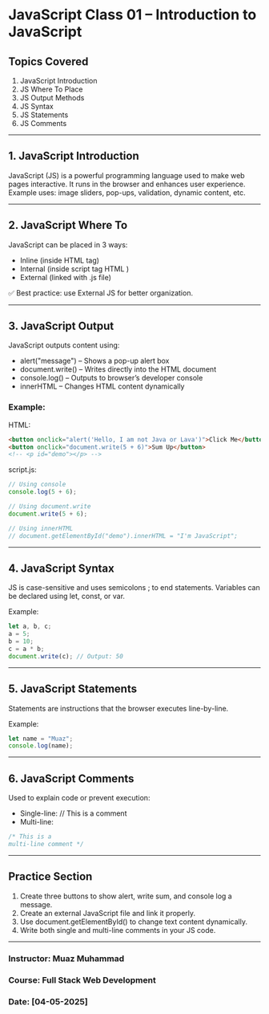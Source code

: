 
# JavaScript Class 01 – Introduction to JavaScript

## Topics Covered

1. JavaScript Introduction
2. JS Where To Place
3. JS Output Methods
4. JS Syntax
5. JS Statements
6. JS Comments

---

## 1. JavaScript Introduction

JavaScript (JS) is a powerful programming language used to make web pages interactive. It runs in the browser and enhances user experience.
Example uses: image sliders, pop-ups, validation, dynamic content, etc.

---

## 2. JavaScript Where To

JavaScript can be placed in 3 ways:

* Inline (inside HTML tag)
* Internal (inside script tag HTML )
* External (linked with .js file)

✅ Best practice: use External JS for better organization.

---

## 3. JavaScript Output

JavaScript outputs content using:

* alert("message") – Shows a pop-up alert box
* document.write() – Writes directly into the HTML document
* console.log() – Outputs to browser’s developer console
* innerHTML – Changes HTML content dynamically

### Example:

HTML:

```html
<button onclick="alert('Hello, I am not Java or Lava')">Click Me</button>
<button onclick="document.write(5 + 6)">Sum Up</button>
<!-- <p id="demo"></p> -->
```

script.js:

```js
// Using console
console.log(5 + 6);

// Using document.write
document.write(5 + 6);

// Using innerHTML
// document.getElementById("demo").innerHTML = "I'm JavaScript";
```

---

## 4. JavaScript Syntax

JS is case-sensitive and uses semicolons ; to end statements. Variables can be declared using let, const, or var.

Example:

```js
let a, b, c;
a = 5;
b = 10;
c = a * b;
document.write(c); // Output: 50
```

---

## 5. JavaScript Statements

Statements are instructions that the browser executes line-by-line.

Example:

```js
let name = "Muaz";
console.log(name);
```

---

## 6. JavaScript Comments

Used to explain code or prevent execution:

* Single-line: // This is a comment
* Multi-line:

```js
/* This is a
multi-line comment */
```

---

## Practice Section

1. Create three buttons to show alert, write sum, and console log a message.
2. Create an external JavaScript file and link it properly.
3. Use document.getElementById() to change text content dynamically.
4. Write both single and multi-line comments in your JS code.

---

### Instructor: Muaz Muhammad

### Course: Full Stack Web Development

### Date: \[04-05-2025]


